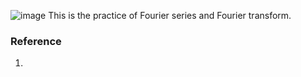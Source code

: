 ![image](https://github.com/Json-93/final_project/blob/main/NSYSU.gif)
This is the practice of Fourier series and Fourier transform.

### Reference
1. 
